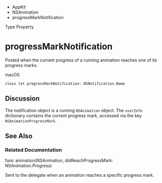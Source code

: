 

- AppKit
- NSAnimation
-  progressMarkNotification 

Type Property

# progressMarkNotification

Posted when the current progress of a running animation reaches one of its progress marks.

macOS

``` source
class let progressMarkNotification: NSNotification.Name
```

## Discussion

The notification object is a running `NSAnimation` object. The `userInfo` dictionary contains the current progress mark, accessed via the key `NSAnimationProgressMark`.

## See Also

### Related Documentation

func animation(NSAnimation, didReachProgressMark: NSAnimation.Progress)

Sent to the delegate when an animation reaches a specific progress mark.

